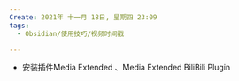 ```yaml
---
Create: 2021年 十一月 18日, 星期四 23:09
tags: 
  - Obsidian/使用技巧/视频时间戳

---
```



- 安装插件Media Extended  、Media Extended BiliBili Plugin




